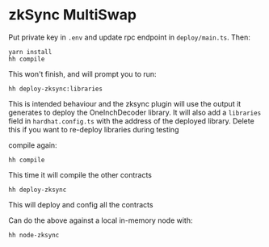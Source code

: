 # zkSync MultiSwap

Put private key in `.env` and update rpc endpoint in `deploy/main.ts`. Then:

```
yarn install
hh compile
```

This won't finish, and will prompt you to run:
```
hh deploy-zksync:libraries
```
This is intended behaviour and the zksync plugin will use the output it generates to deploy the OneInchDecoder library. It will also add a `libraries` field in `hardhat.config.ts` with the address of the deployed library. Delete this if you want to re-deploy libraries during testing

compile again:
```
hh compile
```
This time it will compile the other contracts

```
hh deploy-zksync
```
This will deploy and config all the contracts


Can do the above against a local in-memory node with:
```
hh node-zksync
```